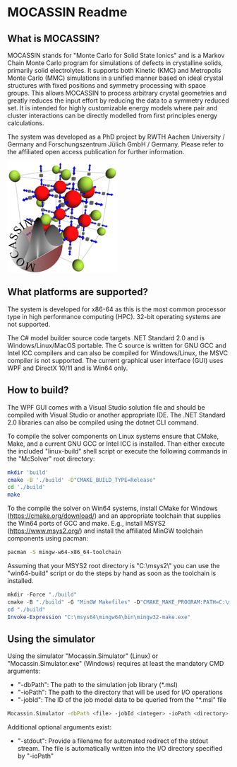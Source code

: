 # MOCASSIN Readme

## What is MOCASSIN?
MOCASSIN stands for "Monte Carlo for Solid State Ionics" and is a Markov Chain Monte Carlo program for simulations of defects in crystalline solids, primarily solid electrolytes. It supports both Kinetic (KMC) and Metropolis Monte Carlo (MMC) simulations in a unified manner based on ideal crystal structures with fixed positions and symmetry processing with space groups. This allows MOCASSIN to process arbitrary crystal geometries and greatly reduces the input effort by reducing the data to a symmetry reduced set. It is intended for highly customizable energy models where pair and cluster interactions can be directly modelled from first principles energy calculations.

The system was developed as a PhD project by RWTH Aachen University / Germany and Forschungszentrum Jülich GmbH / Germany. Please refer to the affiliated open access publication for further information.

<img src ="./docs/figures/LogoImage.png" width="250">

## What platforms are supported?
The system is developed for x86-64 as this is the most common processor type in high performance computing (HPC). 32-bit operating systems are not supported.

The C# model builder source code targets .NET Standard 2.0 and is Windows/Linux/MacOS portable. The C source is written for GNU GCC and Intel ICC compilers and can also be compiled for Windows/Linux, the MSVC compiler is not supported. The current graphical user interface (GUI) uses WPF and DirectX 10/11 and is Win64 only.

## How to build?
The WPF GUI comes with a Visual Studio solution file and should be compiled with Visual Studio or another appropriate IDE. The .NET Standard 2.0 libraries can also be compiled using the dotnet CLI command.

To compile the solver components on Linux systems ensure that CMake, Make, and a current GNU GCC or Intel ICC is installed. Than either execute the included "linux-build" shell script or execute the following commands in the "McSolver" root directory:

```bash
mkdir 'build'
cmake -B './build' -D"CMAKE_BUILD_TYPE=Release"
cd './build'
make
```

To the compile the solver on Win64 systems, install CMake for Windows (https://cmake.org/download/) and an appropriate toolchain that supplies the Win64 ports of GCC and make. E.g., install MSYS2 (https://www.msys2.org/) and install the affiliated MinGW toolchain components using pacman:

```bash
pacman -S mingw-w64-x86_64-toolchain
```

Assuming that your MSYS2 root directory is "C:\\msys2\\" you can use the "win64-build" script or do the steps by hand as soon as the toolchain is installed.
```PowerShell
mkdir -Force "./build"
cmake -B "./build" -G "MinGW Makefiles" -D"CMAKE_MAKE_PROGRAM:PATH=C:\msys64\mingw64\bin\mingw32-make.exe" -D"CMAKE_BUILD_TYPE=Release"
cd "./build"
Invoke-Expression "C:\msys64\mingw64\bin\mingw32-make.exe"
```

## Using the simulator
Using the simulator "Mocassin.Simulator" (Linux) or "Mocassin.Simulator.exe" (Windows) requires at least the mandatory CMD arguments:
- "-dbPath": The path to the simulation job library (*.msl)
- "-ioPath": The path to the directory that will be used for I/O operations
- "-jobId": The ID of the job model data to be queried from the "*.msl" file
```bash
Mocassin.Simulator -dbPath <file> -jobId <integer> -ioPath <directory>
```
Additional optional arguments exist:
- "-stdout": Provide a filename for automated redirect of the stdout stream. The file is automatically written into the I/O directory specified by "-ioPath"
